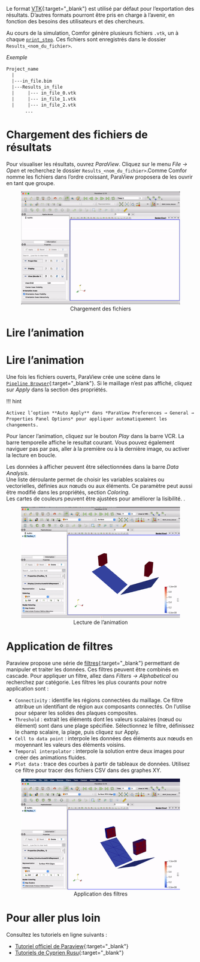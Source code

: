 Le format [VTK](http://www.vtk.org/VTK/img/file-formats.pdf){:target="_blank"} est utilisé par
défaut pour l’exportation des résultats. D’autres formats pourront être pris en
charge à l’avenir, en fonction des besoins des utilisateurs et des chercheurs.

Au cours de la simulation, Comfor génère plusieurs fichiers `.vtk`, un à chaque
[`print_step`](docs_preprocessing.md#controle_de_temps). Ces fichiers sont enregistrés
dans le dossier `Results_<nom_du_fichier>`.


_Exemple_

```console
Project_name
  |
  |---in_file.bim
  |---Results_in_file
  |     |--- in_file_0.vtk
  |     |--- in_file_1.vtk
  |     |--- in_file_2.vtk
       ...
```

# Chargement des fichiers de résultats

Pour visualiser les résultats, ouvrez *ParaView*. Cliquez sur le menu *File →
Open* et recherchez le dossier `Results_<nom_du_fichier>`.Comme Comfor nomme les
fichiers dans l’ordre croissant, ParaView proposera de les ouvrir en tant que
groupe.

<div style="text-align:center;">
    <figure>
        <img src="../../assets/img/open_vtk.gif" alt="Logo">
        <figcaption>Chargement des fichiers</figcaption>
    </figure>
</div>

# Lire l’animation

# Lire l’animation

Une fois les fichiers ouverts, ParaView crée une scène dans le  
[`Pipeline Browser`](https://www.paraview.org/ParaView/index.php/Pipeline_Browser_Ideas){:target="_blank"}.
Si le maillage n’est pas affiché, cliquez sur *Apply* dans la section des
propriétés.

!!! hint
    
    Activez l’option **Auto Apply** dans *ParaView Preferences → General →
    Properties Panel Options* pour appliquer automatiquement les changements.

Pour lancer l’animation, cliquez sur le bouton *Play* dans la barre VCR. La
barre temporelle affiche le resultat courant. Vous pouvez également naviguer pas
par pas, aller à la première ou à la dernière image, ou activer la lecture en
boucle.

Les données à afficher peuvent être sélectionnées dans la barre *Data Analysis*.  
Une liste déroulante permet de choisir les variables scalaires ou vectorielles,
définies aux nœuds ou aux éléments. Ce paramètre peut aussi être modifié dans
les propriétés, section *Coloring*.  
Les cartes de couleurs peuvent être ajustées pour améliorer la lisibilité.
.

<div style="text-align:center;">
    <figure>
        <img src="../../assets/img/play_vtk.gif">
        <figcaption>Lecture de l’animation</figcaption>
    </figure>
</div>

# Application de filtres

Paraview propose une série de
[filtres](https://www.paraview.org/Wiki/ParaView/Users_Guide/List_of_filters){:target="_blank"}
permettant de manipuler et traiter les données. Ces filtres peuvent être
combinés en cascade. Pour appliquer un filtre, allez dans *Filters →
Alphabetical* ou recherchez par catégorie. Les filtres les plus courants pour
notre application sont :

- `Connectivity` : identifie les régions connectées du maillage. Ce filtre
  attribue un identifiant de région aux composants connectés. On l’utilise pour
  séparer les solides des plaques composites.
- `Threshold` : extrait les éléments dont les valeurs scalaires (nœud ou
  élément) sont dans une plage spécifiée. Sélectionnez le filtre, définissez le
  champ scalaire, la plage, puis cliquez sur Apply.
- `Cell to data point` : interpole les données des éléments aux nœuds en
  moyennant les valeurs des éléments voisins.
- `Temporal interpolator` : interpole la solution entre deux images pour créer
  des animations fluides.
- `Plot data` : trace des courbes à partir de tableaux de données. Utilisez ce
  filtre pour tracer des fichiers CSV dans des graphes XY.

<div style="text-align:center;">
    <figure>
        <img src="../../assets/img/filter_vtk.gif">
        <figcaption>Application des filtres</figcaption>
    </figure>
</div>

# Pour aller plus loin

Consultez les tutoriels en ligne suivants :

- [Tutoriel officiel de Paraview](https://www.paraview.org/Wiki/The_ParaView_Tutorial){:target="_blank"}
- [Tutoriels de Cyprien Rusu](https://youtube.com/playlist?list=PLvkU6i2iQ2fpcVsqaKXJT5Wjb9_ttRLK-){:target="_blank"}
